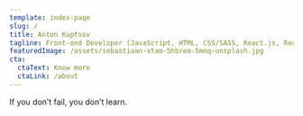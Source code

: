 ```yaml
---
template: index-page
slug: /
title: Anton Kuptsov
tagline: Front-end Developer (JavaScript, HTML, CSS/SASS, React.js, Redux)
featuredImage: /assets/sebastiaan-stam-5hbrem-5mnq-unsplash.jpg
cta:
  ctaText: Know more
  ctaLink: /about
---
```


If you don’t fail, you don’t learn.
